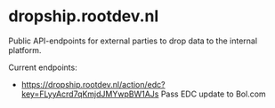 dropship.rootdev.nl
====================
Public API-endpoints for external parties to drop data to the internal platform.

Current endpoints:
* https://dropship.rootdev.nl/action/edc?key=FLyyAcrd7qKmjdJMYwpBW1AJs
  Pass EDC update to Bol.com

